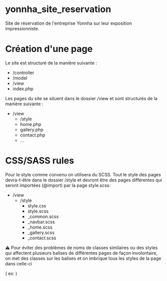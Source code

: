# yonnha_site_reservation
Site de réservation de l'entreprise Yonnha sur leur exposition impressionniste.


# Création d'une page
Le site est structuré de la manière suivante :
- /controller
- /model
- /view
- index.php

Les pages du site se situent dans le dossier /view et sont structurés de la manière suivante :
- /view
  - /style
  - home.php
  - gallery.php
  - contact.php
  - ...
  
# CSS/SASS rules
Pour le style comme convenu on utilisera du SCSS.
Tout le style des pages devra-t-être dans le dossier /style et devront être des pages différentes qui seront importées (@import) par la page style.scss:
- /view
  - /style
    - style.css
    - style.scss
    - _common.scss
    - _navbar.scss
    - _home.scss
    - _gallery.scss
    - _contact.scss
 
:warning:	Pour éviter des problèmes de noms de classes similaires ou des styles qui affectent plusieurs balises de différentes pages de façon involontaire, on met des classes sur les balises <html> et on imbrique tous les styles de la page dans celle-ci 

  ( ex: <html class="home"> <style> .home { body {...} .a-button{...} } </style> )
